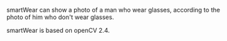 smartWear can show a photo of a man who wear glasses, according
to the photo of him who don't wear glasses.

smartWear is based on openCV 2.4.

